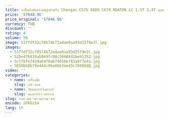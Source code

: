 ```yaml
---
title: รถปั๊มน้ํามันแรงดันสูงสําหรับ Changan CS75 EADO CX70 REATON CC 1.5T 1.4T คุณภาพสูงส่วนลดเพิ่มเติมถูกกว่า
price: '57848.96'
price_original: '57848.96'
currency: THB
discount: ''
rating: 4
volume: 56
image: S1ffdf32cf0574b72adae0aa93d25f9e3l.jpg
images:
  - S1ffdf32cf0574b72adae0aa93d25f9e3l.jpg
  - S2be476810ab949fc98c5068441beb1352.jpg
  - Sc1fbfe7d19a6470ab74010e783a977e4u.jpg
  - S658bb0b79e444c86a06b3ee45c700868Q.jpg
video: ''
categories:
  - name: เครื่องมือ
    slug: เคร-องม
  - name: วัดและการวิเคราะห์
    slug: ดและการว-เคราะห
slug: รถป-มน-าม-นแรงด-นส
encode: oDkEs54
lang: th
---
```

  
